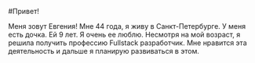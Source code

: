 #Привет!

Меня зовут Евгения!
Мне 44 года, я живу в Санкт-Петербурге. У меня есть дочка. Ей 9 лет. Я очень ее люблю. 
Несмотря на мой возраст, я решила получить профессию Fullstack разработчик. Мне нравится эта деятельность и дальше я планирую развиваться в этом.